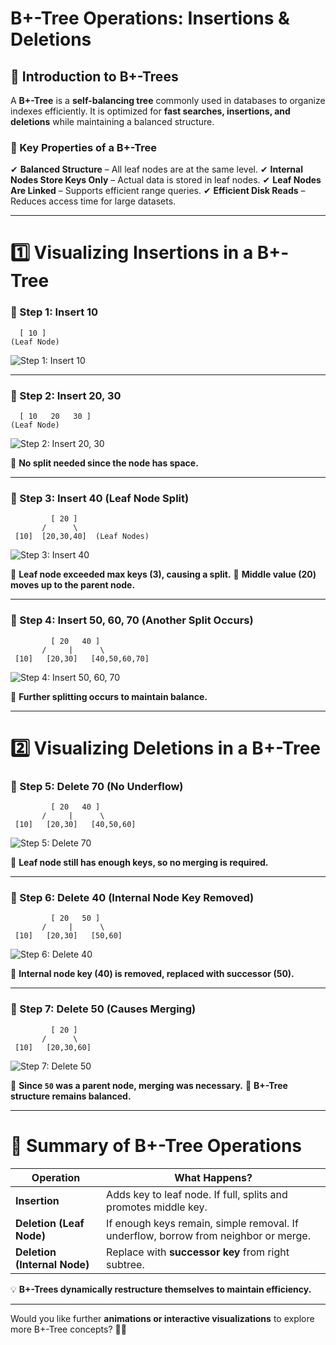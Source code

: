 # **B+-Tree Operations: Insertions & Deletions**

## **📌 Introduction to B+-Trees**
A **B+-Tree** is a **self-balancing tree** commonly used in databases to organize indexes efficiently. It is optimized for **fast searches, insertions, and deletions** while maintaining a balanced structure.

### **🔹 Key Properties of a B+-Tree**
✔ **Balanced Structure** – All leaf nodes are at the same level.
✔ **Internal Nodes Store Keys Only** – Actual data is stored in leaf nodes.
✔ **Leaf Nodes Are Linked** – Supports efficient range queries.
✔ **Efficient Disk Reads** – Reduces access time for large datasets.

---

# **1️⃣ Visualizing Insertions in a B+-Tree**

### **📌 Step 1: Insert 10**
```
  [ 10 ]
(Leaf Node)
```

![Step 1: Insert 10](image_1.png)

---
### **📌 Step 2: Insert 20, 30**
```
  [ 10   20   30 ]
(Leaf Node)
```

![Step 2: Insert 20, 30](image_2.png)

📌 **No split needed since the node has space.**

---
### **📌 Step 3: Insert 40 (Leaf Node Split)**
```
         [ 20 ]
       /      \
 [10]  [20,30,40]  (Leaf Nodes)
```

![Step 3: Insert 40](image_3.png)

📌 **Leaf node exceeded max keys (3), causing a split.**
📌 **Middle value (20) moves up to the parent node.**

---
### **📌 Step 4: Insert 50, 60, 70 (Another Split Occurs)**
```
         [ 20   40 ]
       /     |      \
 [10]   [20,30]   [40,50,60,70]
```

![Step 4: Insert 50, 60, 70](image_4.png)

📌 **Further splitting occurs to maintain balance.**

---

# **2️⃣ Visualizing Deletions in a B+-Tree**

### **📌 Step 5: Delete 70 (No Underflow)**
```
         [ 20   40 ]
       /     |      \
 [10]   [20,30]   [40,50,60]
```

![Step 5: Delete 70](image_5.png)

📌 **Leaf node still has enough keys, so no merging is required.**

---
### **📌 Step 6: Delete 40 (Internal Node Key Removed)**
```
         [ 20   50 ]
       /     |      \
 [10]   [20,30]   [50,60]
```

![Step 6: Delete 40](image_6.png)

📌 **Internal node key (40) is removed, replaced with successor (50).**

---
### **📌 Step 7: Delete 50 (Causes Merging)**
```
         [ 20 ]
       /      \
 [10]   [20,30,60]
```

![Step 7: Delete 50](image_7.png)

📌 **Since `50` was a parent node, merging was necessary.**
📌 **B+-Tree structure remains balanced.**

---

# **🔹 Summary of B+-Tree Operations**
| **Operation** | **What Happens?** |
|--------------|------------------|
| **Insertion** | Adds key to leaf node. If full, splits and promotes middle key. |
| **Deletion (Leaf Node)** | If enough keys remain, simple removal. If underflow, borrow from neighbor or merge. |
| **Deletion (Internal Node)** | Replace with **successor key** from right subtree. |

💡 **B+-Trees dynamically restructure themselves to maintain efficiency.**

---

Would you like further **animations or interactive visualizations** to explore more B+-Tree concepts? 🚀😊
